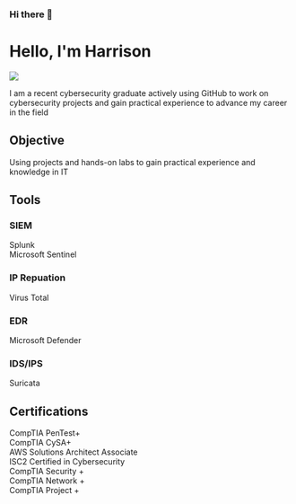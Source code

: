 ### Hi there 👋
# Hello, I'm Harrison
<a href="https://linkedin.com"><img src="https://img.shields.io/badge/-LinkedIn-0072b1?&style=for-the-badge&logo=linkedin&logoColor=white" /></a>

I am a recent cybersecurity graduate actively using GitHub to work on cybersecurity projects and gain practical experience to advance my career in the field 

## Objective

Using projects and hands-on labs to gain practical experience and knowledge in IT



## Tools



### SIEM
<div>
    Splunk<br>
    Microsoft Sentinel

### IP Repuation
<div> 
    Virus Total


### EDR
<div>
        Microsoft Defender

### IDS/IPS
<div>
    Suricata


## Certifications
   
CompTIA PenTest+<br>
CompTIA CySA+<br>
AWS Solutions Architect Associate<br>
ISC2 Certified in Cybersecurity<br>
CompTIA Security +<br>
CompTIA Network +<br>
CompTIA Project +<br>
</div>




